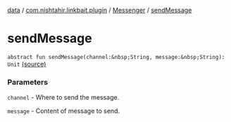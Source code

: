 [data](../../index.md) / [com.nishtahir.linkbait.plugin](../index.md) / [Messenger](index.md) / [sendMessage](.)


# sendMessage

`abstract fun sendMessage(channel:&nbsp;String, message:&nbsp;String): Unit` [(source)](https://gitlab.com/nishtahir/linkbait/tree/master/linkbait-plugin-api/src/main/kotlin//com/nishtahir/linkbait/plugin/Messaging.kt#L16)

### Parameters

`channel` - Where to send the message.

`message` - Content of message to send.


